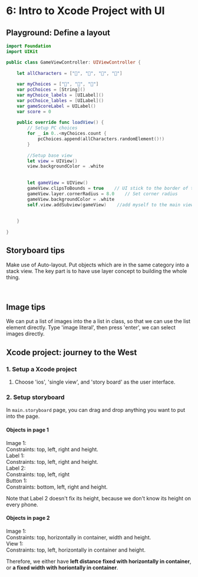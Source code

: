 # 6: Intro to Xcode Project with UI

## Playground: Define a layout

```swift
import Foundation
import UIKit

public class GameViewController: UIViewController {
    
    let allCharacters = ["👦", "🐒", "🐷", "👻"]
    
    var myChoices = ["👦", "🐒", "🐷"]
    var pcChoices = [String]()
    var myChoice_labels = [UILabel]()
    var pcChoice_lables = [UILabel]()
    var gameScoreLabel = UILabel()
    var score = 0
    
    public override func loadView() {
        // Setup PC choices
        for _ in 0..<myChoices.count {
            pcChoices.append(allCharacters.randomElement()!)
        }
        
        //Setup base view
        let view = UIView()
        view.backgroundColor = .white
        
        
        let gameView = UIView()
        gameView.clipsToBounds = true    // UI stick to the border of the screen
        gameView.layer.cornerRadius = 8.0    // Set corner radius
        gameView.backgroundColor = .white
        self.view.addSubview(gameView)    //add myself to the main view
        
        
    }
    
}
```

## Storyboard tips
Make use of Auto-layout. Put objects which are in the same category into a stack view. The key part is to have use layer concept to building the whole thing.

<br>

## Image tips
We can put a list of images into the a list in class, so that we can use the list element directly. Type 'image literal', then press 'enter', we can select images directly.
<br>



## Xcode project: journey to the West

### 1. Setup a Xcode project
1. Choose 'ios', 'single view', and 'story board' as the user interface. <br>

### 2. Setup storyboard
In ```main.storyboard``` page, you can drag and drop anything you want to put into the page. <br>

#### Objects in page 1
Image 1: <br>
Constraints: top, left, right and height. <br>
Label 1: <br>
Constraints: top, left, right and height. <br>
Label 2:  <br>
Constraints: top, left, right <br>
Button 1: <br>
Constraints: bottom, left, right and height. <br>

Note that Label 2 doesn't fix its height, because we don't know its height on every phone. <br>



#### Objects in page 2
Image 1: <br>
Constraints: top, horizontally in container, width and height. <br>
View 1: <br>
Constraints: top, left, horizontally in container and height. <br>

Therefore, we either have **left distance fixed with horizontally in container**, or **a fixed width with horiontally in container**.
<br><br>




